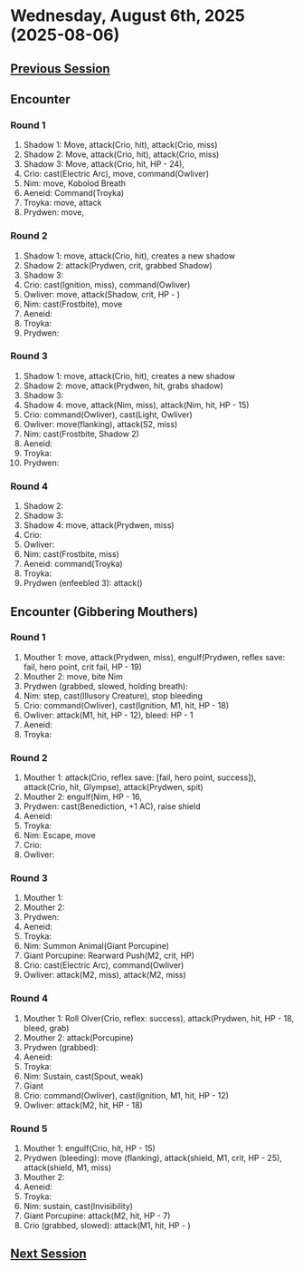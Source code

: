 # Wednesday, August 6th, 2025 (2025-08-06)

## [Previous Session](./2025-08-06.md)

## Encounter

### Round 1

1. Shadow 1: Move, attack(Crio, hit), attack(Crio, miss)
1. Shadow 2: Move, attack(Crio, hit), attack(Crio, miss)
1. Shadow 3: Move, attack(Crio, hit, HP - 24), 
1. Crio: cast(Electric Arc), move, command(Owliver)
1. Nim: move, Kobolod Breath
1. Aeneid: Command(Troyka)
1. Troyka: move, attack
1. Prydwen: move, 

### Round 2

1. Shadow 1: move, attack(Crio, hit), creates a new shadow
1. Shadow 2: attack(Prydwen, crit, grabbed Shadow)
1. Shadow 3: 
1. Crio: cast(Ignition, miss), command(Owliver)
1. Owliver: move, attack(Shadow, crit, HP - )
1. Nim: cast(Frostbite), move
1. Aeneid: 
1. Troyka: 
1. Prydwen: 

### Round 3

1. Shadow 1: move, attack(Crio, hit), creates a new shadow
1. Shadow 2: move, attack(Prydwen, hit, grabs shadow)
1. Shadow 3: 
1. Shadow 4: move, attack(Nim, miss), attack(Nim, hit, HP - 15)
1. Crio: command(Owliver), cast(Light, Owliver)
1. Owliver: move(flanking), attack(S2, miss)
1. Nim: cast(Frostbite, Shadow 2)
1. Aeneid: 
1. Troyka: 
1. Prydwen: 

### Round 4


1. Shadow 2: 
1. Shadow 3: 
1. Shadow 4: move, attack(Prydwen, miss)
1. Crio: 
1. Owliver: 
1. Nim: cast(Frostbite, miss)
1. Aeneid: command(Troyka)
1. Troyka: 
1. Prydwen (enfeebled 3): attack()

## Encounter (Gibbering Mouthers)

### Round 1

1. Mouther 1: move, attack(Prydwen, miss), engulf(Prydwen, reflex save: fail, hero point, crit fail, HP - 19)
1. Mouther 2: move, bite Nim
1. Prydwen (grabbed, slowed, holding breath): 
1. Nim: step, cast(Illusory Creature), stop bleeding
1. Crio: command(Owliver), cast(Ignition, M1, hit, HP - 18)
1. Owliver: attack(M1, hit, HP - 12), bleed: HP - 1
1. Aeneid: 
1. Troyka: 

### Round 2

1. Mouther 1: attack(Crio, reflex save: [fail, hero point, success]), attack(Crio, hit, Glympse), attack(Prydwen, spit)
1. Mouther 2: engulf(Nim, HP - 16, 
1. Prydwen: cast(Benediction, +1 AC), raise shield
1. Aeneid: 
1. Troyka: 
1. Nim: Escape, move
1. Crio: 
1. Owliver: 

### Round 3

1. Mouther 1:
1. Mouther 2:
1. Prydwen: 
1. Aeneid: 
1. Troyka: 
1. Nim: Summon Animal(Giant Porcupine)
1. Giant Porcupine: Rearward Push(M2, crit, HP)
1. Crio: cast(Electric Arc), command(Owliver)
1. Owliver: attack(M2, miss), attack(M2, miss)

### Round 4

1. Mouther 1: Roll Olver(Crio, reflex: success), attack(Prydwen, hit, HP - 18, bleed, grab)
1. Mouther 2: attack(Porcupine)
1. Prydwen (grabbed): 
1. Aeneid: 
1. Troyka: 
1. Nim: Sustain, cast(Spout, weak)
1. Giant 
1. Crio: command(Owliver), cast(Ignition, M1, hit, HP - 12)
1. Owliver: attack(M2, hit, HP - 18)

### Round 5

1. Mouther 1: engulf(Crio, hit, HP - 15)
1. Prydwen (bleeding): move (flanking), attack(shield, M1, crit, HP - 25), attack(shield, M1, miss)
1. Mouther 2: 
1. Aeneid: 
1. Troyka: 
1. Nim: sustain, cast(Invisibility)
1. Giant Porcupine: attack(M2, hit, HP - 7)
1. Crio (grabbed, slowed): attack(M1, hit, HP - )


## [Next Session](./2025-08-13.md)
